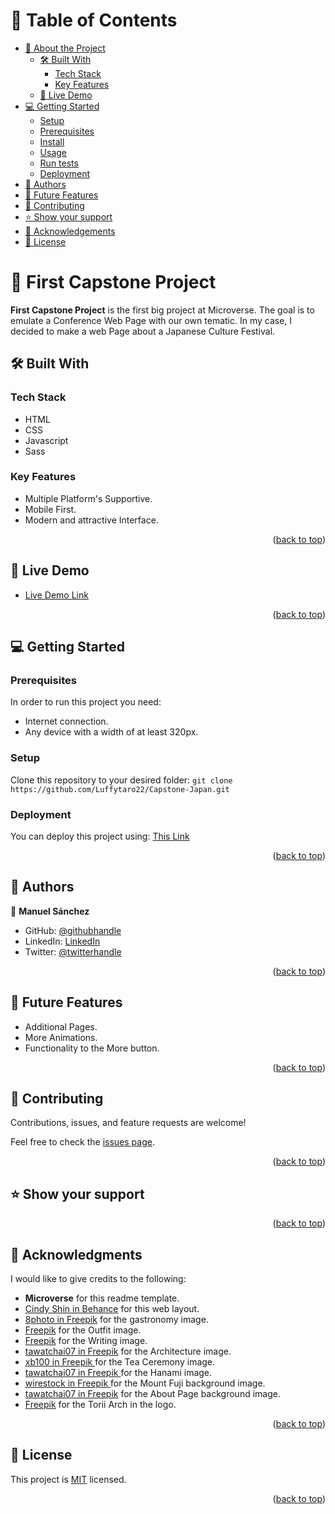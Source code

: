 <a name="readme-top"></a>

<!-- TABLE OF CONTENTS -->

# 📗 Table of Contents

- [📖 About the Project](#about-project)
  - [🛠 Built With](#built-with)
    - [Tech Stack](#tech-stack)
    - [Key Features](#key-features)
  - [🚀 Live Demo](#live-demo)
- [💻 Getting Started](#getting-started)
  - [Setup](#setup)
  - [Prerequisites](#prerequisites)
  - [Install](#install)
  - [Usage](#usage)
  - [Run tests](#run-tests)
  - [Deployment](#deployment)
- [👥 Authors](#authors)
- [🔭 Future Features](#future-features)
- [🤝 Contributing](#contributing)
- [⭐️ Show your support](#support)
- [🙏 Acknowledgements](#acknowledgements)
- [📝 License](#license)

<!-- PROJECT DESCRIPTION -->

# 📖 First Capstone Project <a name="about-project"></a>

**First Capstone Project** is the first big project at Microverse. The goal is to emulate a Conference Web Page with our own tematic. In my case, I decided to make a web Page about a Japanese Culture Festival.

## 🛠 Built With <a name="built-with"></a>

### Tech Stack <a name="tech-stack"></a>

* HTML
* CSS
* Javascript
* Sass

<!-- Features -->

### Key Features <a name="key-features"></a>
* Multiple Platform's Supportive.
* Mobile First.
* Modern and attractive Interface.
<p align="right">(<a href="#readme-top">back to top</a>)</p>

<!-- LIVE DEMO -->

## 🚀 Live Demo <a name="live-demo"></a>

- [Live Demo Link](https://luffytaro22.github.io/Capstone-Japan/)

<p align="right">(<a href="#readme-top">back to top</a>)</p>

<!-- GETTING STARTED -->

## 💻 Getting Started <a name="getting-started"></a>

### Prerequisites
In order to run this project you need:
* Internet connection.
* Any device with a width of at least 320px.

### Setup
Clone this repository to your desired folder:
`git clone https://github.com/Luffytaro22/Capstone-Japan.git`

### Deployment
You can deploy this project using: [This Link](https://luffytaro22.github.io/Capstone-Japan/)


<p align="right">(<a href="#readme-top">back to top</a>)</p>

<!-- AUTHORS -->

## 👥 Authors <a name="authors"></a>

👤 **Manuel Sánchez**

- GitHub: [@githubhandle](https://github.com/Luffytaro22)
- LinkedIn: [LinkedIn](https://www.linkedin.com/in/manuel-alejandro-sanchez-sierra-4b358b14a/)
- Twitter: [@twitterhandle](https://twitter.com/Luffytaro_san22)

<p align="right">(<a href="#readme-top">back to top</a>)</p>

<!-- FUTURE FEATURES -->

## 🔭 Future Features <a name="future-features"></a>
* Additional Pages.
* More Animations.
* Functionality to the More button.
<p align="right">(<a href="#readme-top">back to top</a>)</p>

<!-- CONTRIBUTING -->

## 🤝 Contributing <a name="contributing"></a>

Contributions, issues, and feature requests are welcome!

Feel free to check the [issues page](../../issues/).

<p align="right">(<a href="#readme-top">back to top</a>)</p>

<!-- SUPPORT -->

## ⭐️ Show your support <a name="support"></a>

<p align="right">(<a href="#readme-top">back to top</a>)</p>

<!-- ACKNOWLEDGEMENTS -->

## 🙏 Acknowledgments <a name="acknowledgements"></a>

I would like to give credits to the following:
* **Microverse** for this readme template.
* <a href="https://www.behance.net/adagio07" target="_blank" rel="noopener">Cindy Shin in Behance</a> for this web layout.
* <a href="https://www.freepik.es/foto-gratis/vista-lateral-roll-salsa-soja-palillos-mano_7727088.htm#query=cocina%20japonesa&position=0&from_view=search&track=ais" target="_blank" rel="noopener">8photo in Freepik</a> for the gastronomy image.
* <a href="https://www.freepik.es/foto-gratis/paraguas-wagasa-japones-ayudado-mujer-joven_30117608.htm#query=ropa%20japonesa&position=20&from_view=search&track=ais" target="_blank" rel="noopener">Freepik</a> for the Outfit image.
* <a href="https://www.freepik.es/foto-gratis/cerca-al-maestro-haciendo-caligrafia-japonesa-llamado-shodo_18677092.htm#query=caligrafia%20japonesa&position=9&from_view=search&track=ais" target="_blank" rel="noopener">Freepik</a> for the Writing image.
* <a href="https://www.freepik.es/foto-gratis/santuario-fushimi-inari-kioto-japon_10695627.htm#query=arquitectura%20japonesa&position=10&from_view=search&track=ais" target="_blank" rel="noopener">tawatchai07 in Freepik</a> for the Architecture image.
* <a href="https://www.freepik.es/foto-gratis/te-agua-marron-fondo-ceramica_1164036.htm#query=te%20japones&position=2&from_view=search&track=ais" target="_blank" rel="noopener">xb100 in Freepik </a> for the Tea Ceremony image.
* <a href="https://www.freepik.es/foto-gratis/flores-cerezo-castillo-himeji-japon_10824398.htm#query=sakura%20japon&position=41&from_view=search&track=ais" target="_blank" rel="noopener">tawatchai07 in Freepik </a> for the Hanami image.
* <a href="https://www.freepik.es/foto-gratis/pagoda-roja-chureito-japon-monte-fuji-detras_8281314.htm#query=japan&position=6&from_view=search&track=sph" target="_blank" rel="noopener">wirestock in Freepik </a> for the Mount Fuji background image.
* <a href="https://www.freepik.es/foto-gratis/pagoda-yasaka-sannen-zaka-street-kyoto-japon_10695381.htm#page=2&query=tokyo&position=29&from_view=search&track=sph">tawatchai07 in Freepik</a> for the About Page background image.
* <a href="https://www.flaticon.es/iconos-gratis/japon" target="_blank" rel="noopener">Freepik</a> for the Torii Arch in the logo.

<p align="right">(<a href="#readme-top">back to top</a>)</p>

<!-- LICENSE -->

## 📝 License <a name="license"></a>

This project is [MIT](./LICENSE) licensed.

<p align="right">(<a href="#readme-top">back to top</a>)</p>


